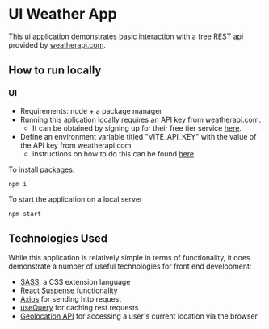 # UI Weather App

This ui application demonstrates basic interaction with a free REST api provided by [weatherapi.com](https://www.weatherapi.com/).

## How to run locally

### UI

- Requirements: node + a package manager
- Running this aplication locally requires an API key from [weatherapi.com](https://www.weatherapi.com/).
  - It can be obtained by signing up for their free tier service [here](https://www.weatherapi.com/signup.aspx).
- Define an environment variable titled "VITE_API_KEY" with the value of the API key from weatherapi.com
  - instructions on how to do this can be found [here](https://vitejs.dev/guide/env-and-mode.html#env-files)

To install packages:

```
npm i
```

To start the application on a local server

```
npm start
```

## Technologies Used

While this application is relatively simple in terms of functionality, it does demonstrate a number of useful technologies for front end development:

- [SASS](https://sass-lang.com/), a CSS extension language
- [React Suspense](https://react.dev/reference/react/Suspense) functionality
- [Axios](https://axios-http.com/docs/intro) for sending http request
- [useQuery](https://tanstack.com/query/v4/docs/react/overview) for caching rest requests
- [Geolocation API](https://www.freecodecamp.org/news/how-to-get-user-location-with-javascript-geolocation-api/#:~:text=The%20JavaScript%20Geolocation%20API%20provides,permission%20to%20locate%20the%20device.) for accessing a user's current location via the browser
